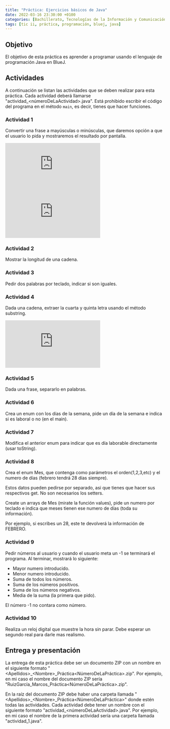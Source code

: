 ```yaml
---
title: "Práctica: Ejercicios básicos de Java"
date: 2022-03-16 23:30:00 +0100
categories: [Bachillerato, Tecnologías de la Información y Comunicación II]
tags: [tic ii, práctica, programación, bluej, java]
---
```


## Objetivo

El objetivo de esta práctica es aprender a programar usando el lenguaje de programación Java en BlueJ.

## Actividades

A continuación se listan las actividades que se deben realizar para esta práctica. Cada actividad deberá llamarse "actividad_\<númeroDeLaActividad\>.java". Está prohibido escribir el código del programa en el método `main`, es decir, tienes que hacer funciones.

### Actividad 1

Convertir una frase a mayúsculas o minúsculas, que daremos opción a que el usuario lo pida y mostraremos el resultado por pantalla.

<iframe src="https://www.youtube.com/embed/L3Zf2q-oCko" title="YouTube video player" frameborder="0" allow="accelerometer; autoplay; clipboard-write; encrypted-media; gyroscope; picture-in-picture" allowfullscreen></iframe>

<iframe src="https://www.youtube.com/embed/7dGiTkO55hY" title="YouTube video player" frameborder="0" allow="accelerometer; autoplay; clipboard-write; encrypted-media; gyroscope; picture-in-picture" allowfullscreen></iframe>

### Actividad 2

Mostrar la longitud de una cadena.

### Actividad 3

Pedir dos palabras por teclado, indicar si son iguales.

### Actividad 4

Dada una cadena, extraer la cuarta y quinta letra usando el método substring.

<iframe src="https://www.youtube.com/embed/cn0n2ggXysc" title="YouTube video player" frameborder="0" allow="accelerometer; autoplay; clipboard-write; encrypted-media; gyroscope; picture-in-picture" allowfullscreen></iframe>

### Actividad 5

Dada una frase, separarlo en palabras.

### Actividad 6

Crea un enum con los días de la semana, pide un día de la semana e indica si es laboral o no (en el main).

### Actividad 7

Modifica el anterior enum para indicar que es día laborable directamente (usar toString).

### Actividad 8

Crea el enum Mes, que contenga como parámetros el orden(1,2,3,etc) y el numero de días (febrero tendrá 28 días siempre).

Estos datos pueden pedirse por separado, asi que tienes que hacer sus respectivos get. No son necesarios los setters.

Create un arrays de Mes (mirate la función values), pide un numero por teclado e indica que meses tienen ese numero de días (toda su información).

Por ejemplo, si escribes un 28, este te devolverá la información de FEBRERO.

### Actividad 9

Pedir números al usuario y cuando el usuario meta un -1 se terminará el programa.
Al terminar, mostrará lo siguiente:

- Mayor numero introducido.
- Menor numero introducido.
- Suma de todos los números.
- Suma de los números positivos.
- Suma de los números negativos.
- Media de la suma (la primera que pido).

El número -1 no contara como número.

### Actividad 10

Realiza un reloj digital que muestre la hora sin parar.
Debe esperar un segundo real para darle mas realismo.

## Entrega y presentación

La entrega de esta práctica debe ser un documento ZIP con un nombre en el siguiente formato "\<Apellidos\>\_\<Nombre\>\_Práctica\<NúmeroDeLaPráctica\>.zip". Por ejemplo, en mi caso el nombre del documento ZIP sería "RuizGarcía\_Marcos\_Práctica\<NúmeroDeLaPráctica\>.zip". 

En la raíz del documento ZIP debe haber una carpeta llamada "\<Apellidos\>\_\<Nombre\>\_Práctica\<NúmeroDeLaPráctica\>" donde estén todas las actividades. Cada actividad debe tener un nombre con el siguiente formato "actividad\_\<númeroDeLaActividad\>.java". Por ejemplo, en mi caso el nombre de la primera actividad sería una carpeta llamada "actividad\_1.java".

